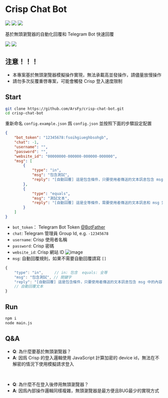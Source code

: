 # Crisp Chat Bot

![](https://img.shields.io/badge/license-MIT-blue)
![](https://img.shields.io/badge/NodeJS-v16-green)
![](https://img.shields.io/badge/PRs-welcome-green)

基於無頭瀏覽器的自動化回覆和 Telegram Bot 快速回覆

![](https://upload.cc/i1/2022/12/12/PEouNi.jpg)
![](https://upload.cc/i1/2022/12/12/9jOyal.jpg)

## 注意！！！
- 本專案基於無頭瀏覽器模擬操作實現，無法承載高並發操作，請儘量放慢操作
- 請勿多次反覆重啓專案，可能會觸發 Crisp 登入速度限制

## Start

```bash
git clone https://github.com/ArsFy/crisp-chat-bot.git
cd crisp-chat-bot
```

重新命名 `config.example.json` 爲 `config.json` 並按照下面的步驟設定配置

```json
{
    "bot_token": "12345678:fsoihgiueghbsohgb",
    "chat": -1,
    "username": "",
    "password": "",
    "website_id": "00000000-000000-000000-000000",
    "msg": [
        {
            "type": "in",
            "msg": "包含測試",
            "reply": "[自動回覆] 這是包含條件，只要使用者傳送的文本訊息包含 msg 中的內容"
        },
        {
            "type": "equals",
            "msg": "測試文本",
            "reply": "[自動回覆] 這是全等條件，需要使用者傳送的文本訊息和 msg 完全一致"
        }
    ]
}
```

- `bot_token`： Telegram Bot Token [@BotFather](https://t.me/BotFather)
- `chat`: Telegram 管理員 Group Id, e.g. `-12345678`
- `username`: Crisp 使用者名稱
- `password`: Crisp 密碼
- `website_id`: Crisp 網站 ID
![image](https://user-images.githubusercontent.com/93700457/206893912-5bcb9d7c-a4f2-4024-a792-57aa813e5804.png)
- `msg`: 自動回覆規則，如果不需要自動回覆請寫 `[]`
```js
{
    "type": "in",     // in: 包含  equals: 全等
    "msg": "包含測試", // 關鍵字
    "reply": "[自動回覆] 這是包含條件，只要使用者傳送的文本訊息包含 msg 中的內容"
    // 自動回覆文本
}
```

## Run

```bash
npm i
node main.js
```

## Q&A

- **Q**: 為什麼要基於無頭瀏覽器？
- **A**: 因爲 Crisp 的登入邏輯使用 JavaScript 計算加密的 device id，無法在不解密的情況下使用模擬請求登入

<br>

- **Q**: 為什麼不在登入後停用無頭瀏覽器？
- **A**: 因爲內部操作邏輯同樣複雜，無頭瀏覽器是最方便且BUG最少的實現方式
